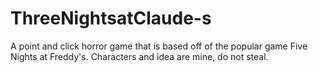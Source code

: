 # ThreeNightsatClaude-s
A point and click horror game that is based off of the popular game Five Nights at Freddy's. Characters and idea are mine, do not steal.

